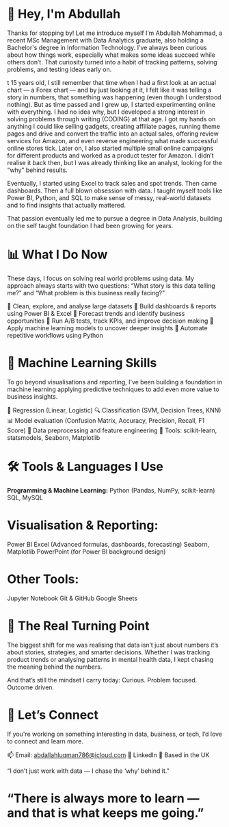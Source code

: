 # 👋 Hey, I'm Abdullah

Thanks for stopping by!
Let me introduce myself I’m Abdullah Mohammad, a recent MSc Management with Data Analytics graduate, also holding a Bachelor's degree in Information Technology. I’ve always been curious about how things work, especially what makes some ideas succeed while others don’t. That curiosity turned into a habit of tracking patterns, solving problems, and testing ideas early on.

t 15 years old, I still remember that time when I had a first look at an actual chart — a Forex chart — and by just looking at it, I felt like it was telling a story in numbers, that something was happening (even though I understood nothing). But as time passed and I grew up, I started experimenting online with everything. I had no idea why, but I developed a strong interest in solving problems through writing (CODING) at that age. I got my hands on anything I could like selling gadgets, creating affiliate pages, running theme pages and drive and convert the traffic into an actual sales, offering review services for Amazon, and even reverse engineering what made successful online stores tick. Later on, I also started multiple small online campaigns for different products and worked as a product tester for Amazon. I didn’t realise it back then, but I was already thinking like an analyst, looking for the “why” behind results.

Eventually, I started using Excel to track sales and spot trends. Then came dashboards. Then a full blown obsession with data. I taught myself tools like Power BI, Python, and SQL to make sense of messy, real-world datasets and to find insights that actually mattered.

That passion eventually led me to pursue a degree in Data Analysis, building on the self taught foundation I had been growing for years.

# 📊 What I Do Now
These days, I focus on solving real world problems using data. My approach always starts with two questions:
“What story is this data telling me?” and “What problem is this business really facing?”

🔹 Clean, explore, and analyse large datasets
🔹 Build dashboards & reports using Power BI & Excel
🔹 Forecast trends and identify business opportunities
🔹 Run A/B tests, track KPIs, and improve decision making
🔹 Apply machine learning models to uncover deeper insights
🔹 Automate repetitive workflows using Python

# 🧠 Machine Learning Skills
To go beyond visualisations and reporting, I’ve been building a foundation in machine learning applying predictive techniques to add even more value to business insights.

🧪 Regression (Linear, Logistic)
🔍 Classification (SVM, Decision Trees, KNN)
📊 Model evaluation (Confusion Matrix, Accuracy, Precision, Recall, F1 Score)
🧹 Data preprocessing and feature engineering
🧠 Tools: scikit-learn, statsmodels, Seaborn, Matplotlib

# 🛠️ Tools & Languages I Use
**Programming & Machine Learning:**
Python (Pandas, NumPy, scikit-learn)
SQL, MySQL

# **Visualisation & Reporting:**
Power BI
Excel (Advanced formulas, dashboards, forecasting)
Seaborn, Matplotlib
PowerPoint (for Power BI background design)

# **Other Tools:**
Jupyter Notebook
Git & GitHub
Google Sheets

# 🔁 The Real Turning Point
The biggest shift for me was realising that data isn’t just about numbers it’s about stories, strategies, and smarter decisions. Whether I was tracking product trends or analysing patterns in mental health data, I kept chasing the meaning behind the numbers.

And that’s still the mindset I carry today:
Curious. Problem focused. Outcome driven.

# 💬 Let’s Connect
If you're working on something interesting in data, business, or tech, I’d love to connect and learn more.

📫 Email: [abdallahluqman786@icloud.com](mailto:abdallahluqman786@icloud.com)
🔗 LinkedIn
📍 Based in the UK

“I don’t just work with data — I chase the ‘why’ behind it.”
# “There is always more to learn — and that is what keeps me going.”
